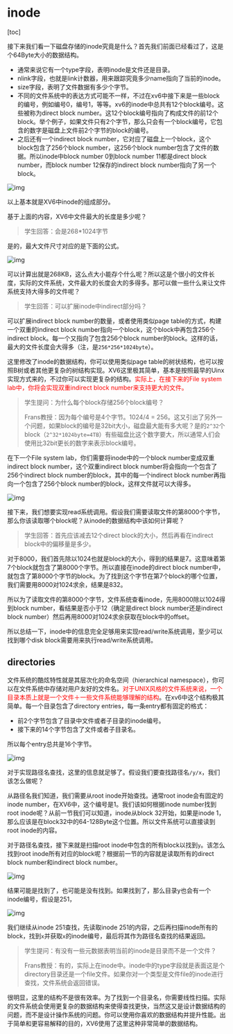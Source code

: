 # inode

[toc]

接下来我们看一下磁盘存储的inode究竟是什么？首先我们前面已经看过了，这是个64Byte大小的数据结构。

* 通常来说它有一个type字段，表明inode是文件还是目录。
* nlink字段，也就是link计数器，用来跟踪究竟多少name指向了当前的inode。
* size字段，表明了文件数据有多少个字节。
* 不同的文件系统中的表达方式可能不一样，不过在xv6中接下来是一些block的编号，例如编号0，编号1，等等。xv6的inode中总共有12个block编号。这些被称为direct block number。这12个block编号指向了构成文件的前12个block。举个例子，如果文件只有2个字节，那么只会有一个block编号，它包含的数字是磁盘上文件前2个字节的block的编号。
* 之后还有一个indirect block number，它对应了磁盘上一个block，这个block包含了256个block number，这256个block number包含了文件的数据。所以inode中block number 0到block number 11都是direct block number，而block number 12保存的indirect block number指向了另一个block。

![img](.assets/image%20(558).png)

以上基本就是XV6中inode的组成部分。

基于上面的内容，XV6中文件最大的长度是多少呢？

>学生回答：会是268*1024字节

是的，最大文件尺寸对应的是下面的公式。

![img](.assets/image%20(597).png)

可以计算出就是268KB，这么点大小能存个什么呢？所以这是个很小的文件长度，实际的文件系统，文件最大的长度会大的多得多。那可以做一些什么来让文件系统支持大得多的文件呢？

> 学生回答：可以扩展inode中indirect部分吗？

可以扩展indirect block  number的数量，或者使用类似page table的方式，构建一个双重的indirect block number指向一个block，这个block中再包含256个indirect  block。每一个又指向了包含256个block number的block。这样的话，最大的文件长度会大得多（注，是`256*256*1024byte`）。

这里修改了inode的数据结构，你可以使用类似page table的树状结构，也可以按照B树或者其他更复杂的树结构实现。XV6这里极其简单，基本是按照最早的Uinx实现方式来的，不过你可以实现更复杂的结构。<font color=red>实际上，在接下来的File system lab中，你将会实现双重indirect block number来支持更大的文件。</font>

>学生提问：为什么每个block存储256个block编号？
>
>Frans教授：因为每个编号是4个字节。1024/4 = 256。这又引出了另外一个问题，如果block的编号是32bit大小，磁盘最大能有多大呢？是的`2^32`个block（`2^32*1024byte=4TB`）有些磁盘比这个数字要大，所以通常人们会使用比32bit更长的数字来表示block编号。

在下一个File system lab，你们需要将inode中的一个block number变成双重indirect block number，这个双重indirect block number将会指向一个包含了256个indirect block number的block，其中的每一个indirect block number再指向一个包含了256个block number的block，这样文件就可以大得多。

![img](.assets/image%20(634).png)

接下来，我们想要实现read系统调用。假设我们需要读取文件的第8000个字节，那么你该读取哪个block呢？从inode的数据结构中该如何计算呢？

>学生回答：首先应该减去12个direct block的大小，然后再看在indirect block中的偏移量是多少。

对于8000，我们首先除以1024也就是block的大小，得到的结果是7。这意味着第7个block就包含了第8000个字节。所以直接在inode的direct block number中，就包含了第8000个字节的block。为了找到这个字节在第7个block的哪个位置，我们需要用8000对1024求余，结果是832。

所以为了读取文件的第8000个字节，文件系统查看inode，先用8000除以1024得到block number，看结果是否小于12（确定是direct block number还是indirect block number）然后再用8000对1024求余获取在block中的offset。

所以总结一下，inode中的信息完全足够用来实现read/write系统调用，至少可以找到哪个disk block需要用来执行read/write系统调用。

## directories

文件系统的酷炫特性就是其层次化的命名空间（hierarchical namespace），你可以在文件系统中存储对用户友好的文件名。<font color=red>对于UNIX风格的文件系统来说，一个目录本质上就是一个文件＋一些文件系统能够理解的结构</font>。在xv6中这个结构极其简单。每一个目录包含了directory entries，每一条entry都有固定的格式：

* 前2个字节包含了目录中文件或者子目录的inode编号。
* 接下来的14个字节包含了文件或者子目录名。

所以每个entry总共是16个字节。

![img](.assets/image%20(555).png)

对于实现路径名查找，这里的信息就足够了。假设我们要查找路径名`/y/x`，我们该怎么做呢？

从路径名我们知道，我们需要从root inode开始查找。通常root inode会有固定的inode number，在XV6中，这个编号是1。我们该如何根据inode number找到root inode呢？从前一节我们可以知道，inode从block 32开始，如果是inode 1，那么应该是在block32中的64-128Byte这个位置。所以文件系统可以直接读到root inode的内容。

对于路径名查找，接下来就是扫描root inode中包含的所有block以找到`y`。该怎么找到root inode所有对应的block呢？根据前一节的内容就是读取所有的direct block number和indirect block number。

![img](.assets/image%20(594).png)

结果可能是找到了，也可能是没有找到。如果找到了，那么目录y也会有一个inode编号，假设是251，

![img](.assets/image%20(507).png)

我们继续从inode 251查找，先读取inode 251的内容，之后再扫描inode所有的block，找到`x`并获取`x`的inode编号，最后将其作为路径名查找的结果返回。

> 学生提问：有没有一些元数据表明当前的inode是目录而不是一个文件？
>
> Frans教授：有的，实际上在inode中。inode中的type字段就是表面这是个directory目录还是一个file文件。如果你对一个类型是文件file的inode进行查找，文件系统会返回错误。

很明显，这里的结构不是很有效率。为了找到一个目录名，你需要线性扫描。实际的文件系统会使用更复杂的数据结构来使得查找更快，当然这又是设计数据结构的问题，而不是设计操作系统的问题。你可以使用你喜欢的数据结构并提升性能。出于简单和更容易解释的目的，XV6使用了这里这种非常简单的数据结构。